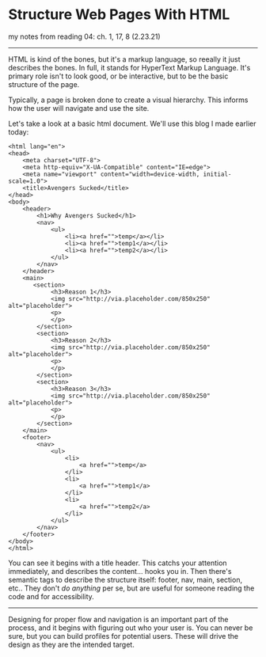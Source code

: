 # Structure Web Pages With HTML

my notes from reading 04: ch. 1, 17, 8 (2.23.21)

----

HTML is kind of the bones, but it's a markup language, so reeally it just describes the bones. In full, it stands for HyperText Markup Language. It's primary role isn't to look good, or be interactive, but to be the basic structure of the page.

Typically, a page is broken done to create a visual hierarchy. This informs how the user will navigate and use the site.

Let's take a look at a basic html document. We'll use this blog I made earlier today:

```
<html lang="en">
<head>
    <meta charset="UTF-8">
    <meta http-equiv="X-UA-Compatible" content="IE=edge">
    <meta name="viewport" content="width=device-width, initial-scale=1.0">
    <title>Avengers Sucked</title>
</head>
<body>
    <header>
        <h1>Why Avengers Sucked</h1>
        <nav>
            <ul>
                <li><a href="">temp</a></li>
                <li><a href="">temp1</a></li>
                <li><a href="">temp2</a></li>
            </ul>
        </nav>
    </header>
    <main>
       <section>
            <h3>Reason 1</h3>
            <img src="http://via.placeholder.com/850x250" alt="placeholder">
            <p>
            </p>
        </section> 
        <section>
            <h3>Reason 2</h3>
            <img src="http://via.placeholder.com/850x250" alt="placeholder">
            <p>
            </p>
        </section>
        <section>
            <h3>Reason 3</h3>
            <img src="http://via.placeholder.com/850x250" alt="placeholder">
            <p>
            </p>
        </section>
    </main>
    <footer>
        <nav>
            <ul>
                <li>
                    <a href="">temp</a>
                </li>
                <li>
                    <a href="">temp1</a>
                </li>
                <li>
                    <a href="">temp2</a>
                </li>
            </ul>
        </nav>
    </footer>
</body>
</html>
```

You can see it begins with a title header. This catchs your attention immediately, and describes the content... hooks you in. Then there's semantic tags to describe the structure itself: footer, nav, main, section, etc.. They don't *do anything* per se, but are useful for someone reading the code and for accessibility.

----

Designing for proper flow and navigation is an important part of the process, and it begins with figuring out who your user is. You can never be sure, but you can build profiles for potential users. These will drive the design as they are the intended target.